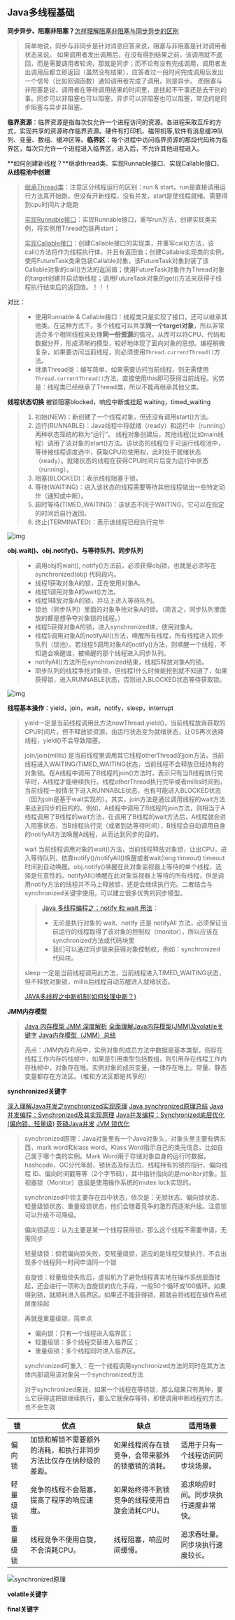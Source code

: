 ## Java多线程基础

**同步异步、阻塞非阻塞？**[怎样理解阻塞非阻塞与同步异步的区别](https://www.zhihu.com/question/19732473)

> 简单地说，同步与非同步是针对消息应答来说，阻塞与非阻塞是针对调用者状态来说。	如果调用者发出调用后，在没有得到结果之前，该调用就不返回，而是需要调用者轮询，那就是同步；而不论有没有完成调用，调用者发出调用后都立即返回（虽然没有结果），应答者过一段时间完成调用后发出一个信号（比如回调函数）通知调用者完成了调用，则是异步。	而阻塞与非阻塞是说，调用者在等待调用结果的时间里，是挂起不干事还是去干别的事。同步可以非阻塞也可以阻塞，异步可以非阻塞也可以阻塞，常见的是同步阻塞与异步非阻塞。
>

**临界资源**：临界资源是指每次仅允许一个进程访问的资源。各进程采取互斥的方式，实现共享的资源称作临界资源。硬件有打印机、磁带机等,软件有消息缓冲队列、变量、数组、缓冲区等。**临界区**：每个进程中访问临界资源的那段代码称为临界区，每次只允许一个进程进入临界区，进入后，不允许其他进程进入。

**如何创建新线程？**继承thread类、实现Runnable接口、实现Callable接口、**从线程池中创建**

> <u>继承Thread类</u>：注意区分线程运行的区别：run & start，run是直接调用运行方法真开始跑，但没有开新线程，没有并发，start是使线程就绪、需要得到cpu时间片才能跑
>
> <u>实现Runnable接口</u>：实现Runnable接口，重写run方法，创建实现类实例，将实例用Thread包装再start；
>
> <u>实现Callable接口</u>：创建Callable接口的实现类，并重写call()方法，该call()方法将作为线程执行体，并且有返回值；创建Callable实现类的实例，使用FutureTask类来包装Callable对象，该FutureTask对象封装了该Callable对象的call()方法的返回值；使用FutureTask对象作为Thread对象的target创建并启动新线程；调用FutureTask对象的get()方法来获得子线程执行结束后的返回值。！！！

对比：

> - 使用Runnable & Callable接口：线程类只是实现了接口，还可以继承其他类。在这种方式下，多个线程可以共享**同一个target对象**，所以非常适合多个相同线程来处理**同一份资源**的情况，从而可以将CPU、代码和数据分开，形成清晰的模型，较好地体现了面向对象的思想。编程稍微复杂，如果要访问当前线程，则必须使用`Thread.currentThread()`方法。
> - 继承Thread类：编写简单，如果需要访问当前线程，则无需使用`Thread.currentThread()`方法，直接使用this即可获得当前线程。劣势是：线程类已经继承了Thread类，所以不能再继承其他父类。

**线程状态切换** 被锁阻塞blocked，响应中断或挂起 waiting，timed_waiting

> 1. 初始(NEW)：新创建了一个线程对象，但还没有调用start()方法。
> 2. 运行(RUNNABLE)：Java线程中将就绪（ready）和运行中（running）两种状态笼统的称为“运行”。
> 线程对象创建后，其他线程(比如main线程）调用了该对象的start()方法。该状态的线程位于可运行线程池中，等待被线程调度选中，获取CPU的使用权，此时处于就绪状态（ready）。就绪状态的线程在获得CPU时间片后变为运行中状态（running）。
> 3. 阻塞(BLOCKED)：表示线程阻塞于锁。
> 4. 等待(WAITING)：进入该状态的线程需要等待其他线程做出一些特定动作（通知或中断）。
> 5. 超时等待(TIMED_WAITING)：该状态不同于WAITING，它可以在指定的时间后自行返回。
> 6. 终止(TERMINATED)：表示该线程已经执行完毕

![img](assets/20181120173640764.jpeg)

**obj.wait()、obj.notify()、与等待队列、同步队列**

> - 调用obj的wait(), notify()方法前，必须获得obj锁，也就是必须写在synchronized(obj) 代码段内。
> - 线程1获取对象A的锁，正在使用对象A。
> - 线程1调用对象A的wait()方法。
> - 线程1释放对象A的锁，并马上进入等待队列。
> - 锁池（同步队列）里面的对象争抢对象A的锁。（简言之，同步队列里面放的都是想争夺对象锁的线程。）
> - 线程5获得对象A的锁，进入synchronized块，使用对象A。
> - 线程5调用对象A的notifyAll()方法，唤醒所有线程，所有线程进入同步队列（锁池）。若线程5调用对象A的notify()方法，则唤醒一个线程，不知道会唤醒谁，被唤醒的那个线程进入同步队列。
> - notifyAll()方法所在synchronized结束，线程5释放对象A的锁。
> - 同步队列的线程争抢对象锁，但线程1什么时候能抢到就不知道了，如果获得锁，进入RUNNABLE状态，否则进入BLOCKED状态等待获取锁。
>

![img](assets/20180701221233161.jpg)

**线程基本操作**：yield，join，wait，notify，sleep，interrupt

> yield一定是当前线程调用此方法nowThread.yield()，当前线程放弃获取的CPU时间片，但不释放锁资源，由运行状态变为就绪状态，让OS再次选择线程，yield()不会导致阻塞。
>
> join/join(millis) 是当前线程里调用其它线程otherThread的join方法，当前线程进入WAITING/TIMED_WAITING状态，当前线程不会释放已经持有的对象锁。在A线程中调用了B线程的join()方法时，表示只有当B线程执行完毕时，A线程才能继续执行。线程otherThread执行完毕或者millis时间到，当前线程一般情况下进入RUNNABLE状态，也有可能进入BLOCKED状态（因为join是基于wait实现的）。其实，join方法是通过调用线程的wait方法来达到同步的目的的。例如，A线程中调用了B线程的join方法，则相当于A线程调用了B线程的wait方法，在调用了B线程的wait方法后，A线程就会进入阻塞状态，当B线程执行完（或者到达等待时间），B线程会自动调用自身的notifyAll方法唤醒A线程，从而达到同步的目的。
>
> wait 当前线程调用对象的wait()方法，当前线程释放对象锁，让出CPU，进入等待队列，依靠notify()/notifyAll()唤醒或者wait(long timeout) timeout时间到自动唤醒。obj.notify()唤醒在此对象监视器上等待的单个线程，选择是任意性的。notifyAll()唤醒在此对象监视器上等待的所有线程，但是调用notify方法的线程并不马上释放锁，还是会继续执行完。二者结合与synchronized关键字使用，可以建立很多优秀的同步模型。
>
> >  [Java 多线程编程之：notify 和 wait 用法](https://segmentfault.com/a/1190000018096174)：
> >
> > - 无论是执行对象的 wait、notify 还是 notifyAll 方法，必须保证当前运行的线程取得了该对象的控制权（monitor），所以应该在synchronized方法或代码块里
> > - 我们可以通过同步锁来获得对象控制权，例如：synchronized 代码块。
>
> sleep 一定是当前线程调用此方法，当前线程进入TIMED_WAITING状态，但不释放对象锁，millis后线程自动苏醒进入就绪状态。
>
> [JAVA多线程之中断机制(如何处理中断？)](https://www.cnblogs.com/hapjin/p/5450779.html)

**JMM内存模型** 

> [Java 内存模型 JMM 深度解析](https://juejin.im/post/5a27ab3851882546d71f36e1)      [全面理解Java内存模型(JMM)及volatile关键字](https://blog.csdn.net/javazejian/article/details/72772461)      [Java内存模型（JMM）总结](https://zhuanlan.zhihu.com/p/29881777)
>
> 亮点：JMM内存布局中，实例对象的成员方法中数据是基本类型，则存在线程工作内存的栈帧中，如果是引用类型包括数组，则引用存在线程工作内存栈帧中，对象存在堆。实例对象的成员变量，一律存在堆上。常量、静态变量都存在方法区。（堆和方法区都是共享的）

**synchronized关键字**

[深入理解Java并发之synchronized实现原理](https://blog.csdn.net/javazejian/article/details/72828483)     [Java synchronized原理总结](https://zhuanlan.zhihu.com/p/29866981)     [Java并发编程：Synchronized及其实现原理](https://www.cnblogs.com/paddix/p/5367116.html)          [Java并发编程：Synchronized底层优化 (偏向锁、轻量级)](https://www.cnblogs.com/paddix/p/5405678.html)    [死磕Java并发](http://cmsblogs.com/?tag=死磕java并发)    [JVM 锁优化](https://blog.leishunyu.com/2019/01/19/2019-01-19-锁优化)

> synchronized原理：Java对象里有一个Java对象头，对象头里主要有俩东西，mark word和klass word。Klass Word指示自己的类元信息，比如自己属于哪个类的实例。Mark Word用于存储对象自身的运行时数据，hashcode、GC分代年龄、锁状态及标志位、线程持有的锁的指针、偏向线程 ID、偏向时间戳等等（2个字节码），其中指针指向的是monitor对象。监视器锁（Monitor）底层是使用操作系统的mutex lock实现的。
>
> synchronized中锁主要存在四中状态，依次是：无锁状态、偏向锁状态、轻量级锁状态、重量级锁状态，他们会随着竞争的激烈而逐渐升级。注意锁可以升级不可降级。
>
> 偏向锁适应：认为主要是某一个线程获得锁，那么这个线程不需要申请，无需同步
>
> 轻量级锁：倘若偏向锁失败，变轻量级锁，适应的是线程交替执行，不会出现多个线程同一时间申请同一个锁
>
> 自旋锁：轻量级锁失败后，虚拟机为了避免线程真实地在操作系统层面挂起，还会进行一项称为自旋锁的优化手段，一般50个循环或100循环。如果得到锁，就顺利进入临界区。如果还不能获得锁，那就会将线程在操作系统层面挂起
>
> 再就是重量级锁，简单点
>
> - 偏向锁：只有一个线程进入临界区；
> - 轻量级锁：多个线程交替进入临界区；
> - 重量级锁：多个线程同时进入临界区。
>
> synchronized可重入：在一个线程调用synchronized方法的同时在其方法体内部调用该对象另一个synchronized方法
>
> 对于synchronized来说，如果一个线程在等待锁，那么结果只有两种，要么它获得这把锁继续执行，要么它就保存等待，即使调用中断线程的方法，也不会生效

| 锁       | 优点                                                         | 缺点                                             | 适用场景                             |
| -------- | ------------------------------------------------------------ | ------------------------------------------------ | ------------------------------------ |
| 偏向锁   | 加锁和解锁不需要额外的消耗，和执行非同步方法比仅存在纳秒级的差距。 | 如果线程间存在锁竞争，会带来额外的锁撤销的消耗。 | 适用于只有一个线程访问同步块场景。   |
| 轻量级锁 | 竞争的线程不会阻塞，提高了程序的响应速度。                   | 如果始终得不到锁竞争的线程使用自旋会消耗CPU。    | 追求响应时间。同步块执行速度非常快。 |
| 重量级锁 | 线程竞争不使用自旋，不会消耗CPU。                            | 线程阻塞，响应时间缓慢。                         | 追求吞吐量。同步块执行速度较长。     |

![synchronized原理](assets/synchronized原理.jpg)

**volatile关键字**

**final关键字**

